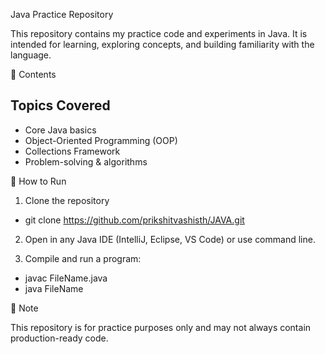 Java Practice Repository

This repository contains my practice code and experiments in Java.
It is intended for learning, exploring concepts, and building familiarity with the language.

📂 Contents

## Topics Covered
- Core Java basics  
- Object-Oriented Programming (OOP)  
- Collections Framework  
- Problem-solving & algorithms  


🚀 How to Run

1. Clone the repository
- git clone https://github.com/prikshitvashisth/JAVA.git

2. Open in any Java IDE (IntelliJ, Eclipse, VS Code) or use command line.

3. Compile and run a program:

- javac FileName.java  
- java FileName  


📌 Note

This repository is for practice purposes only and may not always contain production-ready code.
